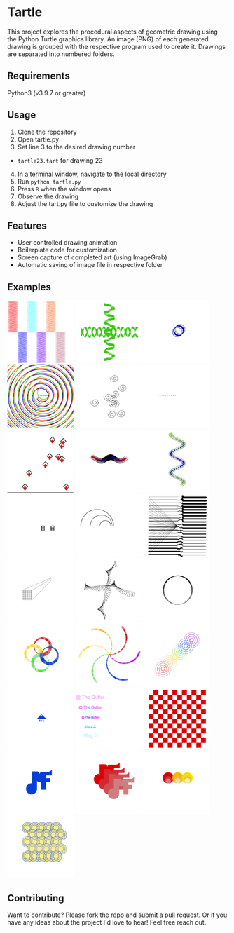 # Tartle
This project explores the procedural aspects of geometric drawing using the Python Turtle graphics library.
An image (PNG) of each generated drawing is grouped with the respective program used to create it.
Drawings are separated into numbered folders.

## Requirements
Python3 (v3.9.7 or greater)

## Usage
1. Clone the repository
2. Open tartle.py
3. Set line 3 to the desired drawing number
- `tartle23.tart` for drawing 23
4. In a terminal window, navigate to the local directory
5. Run `python tartle.py`
5. Press `R` when the window opens
6. Observe the drawing
7. Adjust the tart.py file to customize the drawing

## Features
* User controlled drawing animation
* Boilerplate code for customization
* Screen capture of completed art (using ImageGrab)
* Automatic saving of image file in respective folder

## Examples
<div width="100%">
	<img src="./tartle01/tart.png" width="30%">
	<img src="./tartle02/tart.png" width="30%">
	<img src="./tartle03/tart.png" width="30%">
</div>

<div width="100%">
	<img src="./tartle04/tart.png" width="30%">
	<img src="./tartle05/tart.png" width="30%">
	<img src="./tartle06/tart.png" width="30%">
</div>

<div width="100%">
	<img src="./tartle07/tart.png" width="30%">
	<img src="./tartle08/tart.png" width="30%">
	<img src="./tartle09/tart.png" width="30%">
</div>

<div width="100%">
	<img src="./tartle10/tart.png" width="30%">
	<img src="./tartle11/tart.png" width="30%">
	<img src="./tartle12/tart.png" width="30%">
</div>

<div width="100%">
	<img src="./tartle13/tart.png" width="30%">
	<img src="./tartle14/tart.png" width="30%">
	<img src="./tartle15/tart.png" width="30%">
</div>

<div width="100%">
	<img src="./tartle16/tart.png" width="30%">
	<img src="./tartle17/tart.png" width="30%">
	<img src="./tartle18/tart.png" width="30%">
</div>

<div width="100%">
	<img src="./tartle19/tart.png" width="30%">
	<img src="./tartle20/tart.png" width="30%">
	<img src="./tartle21/tart.png" width="30%">
</div>

<div width="100%">
	<img src="./tartle22/tart.png" width="30%">
	<img src="./tartle23/tart.png" width="30%">
	<img src="./tartle24/tart.png" width="30%">
</div>

<div width="100%">
	<img src="./tartle25/tart.png" width="30%">
</div>

## Contributing
Want to contribute? Please fork the repo and submit a pull request.
Or if you have any ideas about the project I'd love to hear! Feel free reach out.
